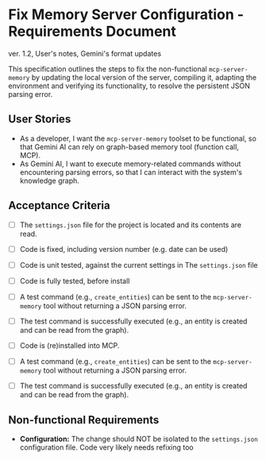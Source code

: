 # Fix Memory Server Configuration - Requirements Document

ver. 1.2, User's notes, Gemini's format updates

This specification outlines the steps to fix the non-functional `mcp-server-memory` by updating the local version of the server, compiling it, adapting the environment and verifying its functionality, to  resolve the persistent JSON parsing error.

## User Stories

- As a developer, I want the `mcp-server-memory` toolset to be functional, so that Gemini AI can rely on graph-based memory tool (function call, MCP). 
- As Gemini AI, I want to execute memory-related commands without encountering parsing errors, so that I can interact with the system's knowledge graph.

## Acceptance Criteria



- [ ] The `settings.json` file for the project is located and its contents are read.
- [ ] Code is fixed, including version number (e.g. date can be used)
- [ ] Code is unit tested, against the current settings in  The `settings.json` file
- [ ] Code is fully tested, before install
- [ ] A test command (e.g., `create_entities`) can be sent to the `mcp-server-memory` tool without returning a JSON parsing error.
- [ ] The test command is successfully executed (e.g., an entity is created and can be read from the graph).



- [ ] Code is (re)installed into MCP. 
- [ ] A test command (e.g., `create_entities`) can be sent to the `mcp-server-memory` tool without returning a JSON parsing error.
- [ ] The test command is successfully executed (e.g., an entity is created and can be read from the graph).



## Non-functional Requirements
- **Configuration:** The change should NOT be isolated to the `settings.json` configuration file. Code very likely needs refixing too

